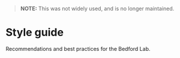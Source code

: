 > **NOTE:**  This was not widely used, and is no longer maintained.

# Style guide

Recommendations and best practices for the Bedford Lab.
